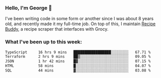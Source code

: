 ### Hello, I'm George 👋

I've been writing code in some form or another since I was about 8 years old, and recently made it my full-time job. On top of this, I maintain [Recipe Buddy](https://github.com/georgegebbett/recipe-buddy), a recipe scraper that interfaces with Grocy.  

<!--
**georgegebbett/georgegebbett** is a ✨ _special_ ✨ repository because its `README.md` (this file) appears on your GitHub profile.

Here are some ideas to get you started:

- 🔭 I’m currently working on ...
- 🌱 I’m currently learning ...
- 👯 I’m looking to collaborate on ...
- 🤔 I’m looking for help with ...
- 💬 Ask me about ...
- 📫 How to reach me: ...
- 😄 Pronouns: ...
- ⚡ Fun fact: ...
-->

### What I've been up to this week:
<!--START_SECTION:waka-->

```txt
TypeScript     16 hrs 9 mins   █████████████████░░░░░░░░   67.71 %
Terraform      2 hrs 9 mins    ██▒░░░░░░░░░░░░░░░░░░░░░░   09.05 %
JSON           1 hr 42 mins    █▓░░░░░░░░░░░░░░░░░░░░░░░   07.15 %
HTML           58 mins         █░░░░░░░░░░░░░░░░░░░░░░░░   04.07 %
SQL            44 mins         ▓░░░░░░░░░░░░░░░░░░░░░░░░   03.08 %
```

<!--END_SECTION:waka-->
